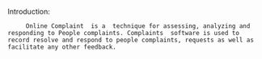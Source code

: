 Introduction:

         Online Complaint  is a  technique for assessing, analyzing and responding to People complaints. Complaints  software is used to record resolve and respond to people complaints, requests as well as facilitate any other feedback.
